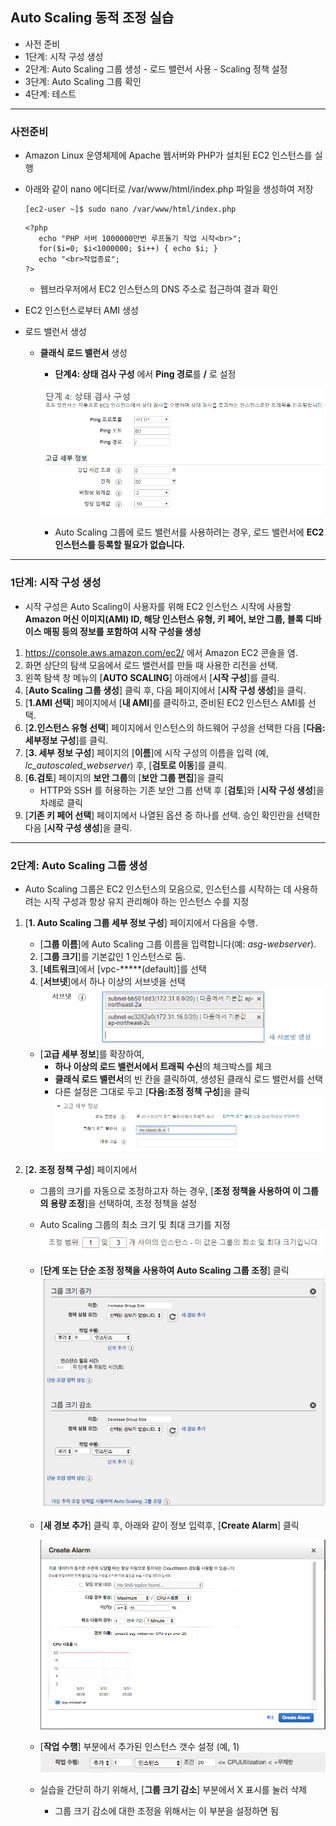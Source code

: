 ## Auto Scaling 동적 조정 실습

- 사전 준비
- 1단계: 시작 구성 생성
- 2단계: Auto Scaling 그룹 생성
		- 로드 밸런서 사용
		- Scaling  정책 설정
- 3단계: Auto Scaling 그룹 확인
- 4단계: 테스트

---
### 사전준비
- Amazon Linux 운영체제에 Apache 웹서버와 PHP가 설치된 EC2 인스턴스를 실행
- 아래와 같이 nano 에디터로 /var/www/html/index.php 파일을 생성하여 저장

	```
	[ec2-user ~]$ sudo nano /var/www/html/index.php
	```

	```
	<?php
	   echo "PHP 서버 1000000만번 루프돌기 작업 시작<br>";
	   for($i=0; $i<1000000; $i++) { echo $i; }
	   echo "<br>작업종료";
	?>

	```
	- 웹브라우저에서 EC2 인스턴스의 DNS 주소로 접근하여 결과 확인

- EC2 인스턴스로부터 AMI 생성
- 로드 밸런서 생성
	- **클래식 로드 밸런서** 생성
		- **단계4: 상태 검사 구성** 에서 **Ping 경로**를 **/** 로 설정

		![](images/auto-scaling-classic-lb-creation.png)

		- Auto Scaling 그룹에 로드 밸런서를 사용하려는 경우, 로드 밸런서에 **EC2 인스턴스를 등록할 필요가 없습니다.**

---
### 1단계: 시작 구성 생성
- 시작 구성은 Auto Scaling이 사용자를 위해 EC2 인스턴스 시작에 사용할 **Amazon 머신 이미지(AMI) ID, 해당 인스턴스 유형, 키 페어, 보안 그룹, 블록 디바이스 매핑 등의 정보를 포함하여 시작 구성을 생성**


1. https://console.aws.amazon.com/ec2/ 에서 Amazon EC2 콘솔을 염.
2. 화면 상단의 탐색 모음에서 로드 밸런서를 만들 때 사용한 리전을 선택.
3. 왼쪽 탐색 창 메뉴의 [**AUTO SCALING**] 아래에서 [**시작 구성**]를 클릭.
4. [**Auto Scaling 그룹 생성**] 클릭 후, 다음 페이지에서 [**시작 구성 생성**]을 클릭.
5. [**1.AMI 선택**] 페이지에서 [**내 AMI**]를 클릭하고, 준비된 EC2 인스턴스 AMI를 선택.
6. [**2.인스턴스 유형 선택**] 페이지에서 인스턴스의 하드웨어 구성을 선택한 다음 [**다음: 세부정보 구성**]를 클릭.
7. [**3. 세부 정보 구성**] 페이지의 [**이름**]에 시작 구성의 이름을 입력 (예, *lc\_autoscaled\_webserver*) 후, [**검토로 이동**]를 클릭.
8. [**6.검토**] 페이지의 **보안 그룹**의  [**보안 그룹 편집**]을 클릭
	- HTTP와 SSH 를 허용하는 기존 보안 그룹 선택 후 [**검토**]와 [**시작 구성 생성**]을 차례로 클릭
9. [**기존 키 페어 선택**] 페이지에서 나열된 옵션 중 하나를 선택. 승인 확인란을 선택한 다음 [**시작 구성 생성**]을 클릭.


---
### 2단계: Auto Scaling 그룹 생성
- Auto Scaling 그룹은 EC2 인스턴스의 모음으로, 인스턴스를 시작하는 데 사용하려는 시작 구성과 항상 유지 관리해야 하는 인스턴스 수를 지정

1. [**1. Auto Scaling 그룹 세부 정보 구성**] 페이지에서 다음을 수행.

	- [**그룹 이름**]에 Auto Scaling 그룹 이름을 입력합니다(예: *asg-webserver*).
	2. [**그룹 크기**]를 기본값인 1 인스턴스로 둠.
	3. [**네트워크**]에서 [vpc-*****(default)]를 선택
	4. [**서브넷**]에서 하나 이상의 서브넷을 선택
		![](images/auto-scaling-subnet-config.png)
	
	- [**고급 세부 정보**]를 확장하여,
		- **하나 이상의 로드 밸런서에서 트래픽 수신**의 체크박스를 체크
		- **클래식 로드 밸런서**의 빈 칸을 클릭하여, 생성된 클래식 로드 밸런서를 선택
		- 다른 설정은 그대로 두고 [**다음:조정 정책 구성**]을 클릭
		![](images/auto-scaling-advanced-details.png)

6. [**2. 조정 정책 구성**]  페이지에서
	- 그룹의 크기를 자동으로  조정하고자 하는 경우, [**조정 정책을 사용하여 이 그룹의 용량 조정**]을 선택하여, 조정 정책을 설정
	- Auto Scaling 그룹의 최소 크기 및 최대 크기를 지정
		![](images/auto-scaling-size.png)

	- [**단계 또는 단순 조정 정책을 사용하여 Auto Scaling 그룹 조정**] 클릭
		![](images/auto-scaling-adjusting-group-size.png)
		
	- [**새 경보 추가**] 클릭 후, 아래와 같이 정보 입력후, [**Create Alarm**] 클릭
	
		![](images/auto-scaling-create-alarm.png)
	
	- [**작업 수행**] 부분에서 추가된 인스턴스 갯수 설정 (예, 1)
	 	![](images/auto-scaling-instance-add.png)
	 	
	- 실습을 간단히 하기 위해서, [**그룹 크기 감소**] 부분에서 X 표시를 눌러 삭제
		- 그룹 크기 감소에 대한 조정을 위해서는 이 부분을 설정하면 됨
	
	<!--
	- **그룹 크기 조정** (대상 추적 조정 정책을 가진 Auto Scaling 그룹 만들기)
		- **지표 유형** 항목 중에 한 가지 선택. 예, *평균 CPU 사용률*
		- **대상 값** 지정, 예, *20*
-->
	- [**검토**] 클릭.

7. [**Auto Scaling 그룹 생성**] 클릭

---
### 3단계: Auto Scaling 그룹 확인
1. [**Auto Scaling 그룹**] 페이지에서 방금 생성한 Auto Scaling 그룹을 선택합니다.
2. [**활동 기록**] 탭의 [**상태**] 열에 Auto Scaling 그룹에서 인스턴스를 시작했는지 여부가 표시됩니다.
3. [**인스턴스**] 탭의 [**수명 주기**] 열에 인스턴스의 상태가 표시됩니다. 인스턴스를 시작하는 데 약간 시간이 걸립니다. 인스턴스가 시작되면 해당 수명 주기 상태가 **InService**로 변경됩니다.
	- [**상태**] 열에 해당 인스턴스에 대한 EC2 인스턴스 상태 확인 결과가 표시됩니다.
5. [**조정 정책**] 탭에서 Auto Scaling 그룹에 대해 만든 정책을 확인할 수 있습니다.

---
### 4단계: 테스트

#### 아파치 웹서버 성능검사도구 : ab (apache benchmarking)
- 형식

	ab [-n request] [ -c concurrency] http://hostname

- 예: http://load-balancer-dns-addresss로 동시 1000개의 요청을 10000번 보냄

	ab –n 10000 –c 1000 http://load-balancer-dns-addresss

![](images/apache-benchmarking.png)

#### 테스트 절차
1. Auto scaling에 의해 생성된 EC2 인스턴스에 연결하고, **top** 명령어를 실행하여 현재 **CPU 사용률**을 포함하여 시스템의 분석정보를 모니터링 한다.
	
	[ec2-user@ip-xxx-xx-xx-xx ~]$ top
	
	![](images/auto-scaling-top.png)
	
1. Apache가 설치된 EC2 인스턴스를 실행시키고, 이 인스턴스에 ssh로 접속한다.
2. Auto Scaling 그룹에 설정된 클래식 로드 밸런서 DNS 주소로 밴치마킹 요청을 보냄

	[ec2-user@ip-xxx-xx-xx-xx ~]$ ab –n 100000 –c 3 http://*load-balancer-dns-addresss*/index.php

3. AWS의 CloudWatch로 접속
	- 화면 상단의 Services를 클릭하여 전체 서비스 목록이 보이면, **관리도구** 하위에 **CloudWatch** 가 있음

4. **경보**가 발생되면, [**AUTO SCALING**]의 [**Auto Scaling 그룹**]에서 인스턴스가 확장되었는지 확인
	![](images/auto-scaling-result.png)

	- ([**인스턴스**]의 [**인스턴스**] 화면에서도 새로이 확장된 인스턴스들을 확인할 수 있음)

	

